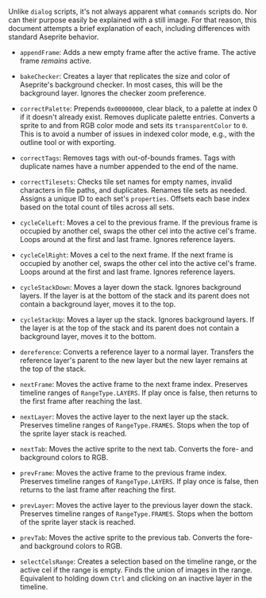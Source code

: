 Unlike `dialog` scripts, it's not always apparent what `commands` scripts do. Nor can their purpose easily be explained with a still image. For that reason, this document attempts a brief explanation of each, including differences with standard Aseprite behavior.

- `appendFrame`: Adds a new empty frame after the active frame. The active frame *remains* active.

- `bakeChecker`: Creates a layer that replicates the size and color of Aseprite's background checker. In most cases, this will be the background layer. Ignores the checker zoom preference.

- `correctPalette`: Prepends `0x00000000`, clear black, to a palette at index 0 if it doesn't already exist. Removes duplicate palette entries. Converts a sprite to and from RGB color mode and sets its `transparentColor` to `0`. This is to avoid a number of issues in indexed color mode, e.g., with the outline tool or with exporting.

- `correctTags`: Removes tags with out-of-bounds frames. Tags with duplicate names have a number appended to the end of the name.

- `correctTilesets`: Checks tile set names for empty names, invalid characters in file paths, and duplicates. Renames tile sets as needed. Assigns a unique ID to each set's `properties`. Offsets each base index based on the total count of tiles across all sets.

- `cycleCelLeft`: Moves a cel to the previous frame. If the previous frame is occupied by another cel, swaps the other cel into the active cel's frame. Loops around at the first and last frame. Ignores reference layers.

- `cycleCelRight`: Moves a cel to the next frame. If the next frame is occupied by another cel, swaps the other cel into the active cel's frame. Loops around at the first and last frame. Ignores reference layers.

- `cycleStackDown`: Moves a layer down the stack. Ignores background layers. If the layer is at the bottom of the stack and its parent does not contain a background layer, moves it to the top.

- `cycleStackUp`: Moves a layer up the stack. Ignores background layers. If the layer is at the top of the stack and its parent does not contain a background layer, moves it to the bottom.

- `dereference`: Converts a reference layer to a normal layer. Transfers the reference layer's parent to the new layer but the new layer remains at the top of the stack.

- `nextFrame`: Moves the active frame to the next frame index. Preserves timeline ranges of `RangeType.LAYERS`. If play once is false, then returns to the first frame after reaching the last.

- `nextLayer`: Moves the active layer to the next layer up the stack. Preserves timeline ranges of `RangeType.FRAMES`. Stops when the top of the sprite layer stack is reached. 

- `nextTab`: Moves the active sprite to the next tab. Converts the fore- and background colors to RGB.

- `prevFrame`: Moves the active frame to the previous frame index. Preserves timeline ranges of `RangeType.LAYERS`. If play once is false, then returns to the last frame after reaching the first.

- `prevLayer`: Moves the active layer to the previous layer down the stack. Preserves timeline ranges of `RangeType.FRAMES`. Stops when the bottom of the sprite layer stack is reached.

- `prevTab`: Moves the active sprite to the previous tab. Converts the fore- and background colors to RGB.

- `selectCelsRange`: Creates a selection based on the timeline range, or the active cel if the range is empty. Finds the union of images in the range. Equivalent to holding down `Ctrl` and clicking on an inactive layer in the timeline.